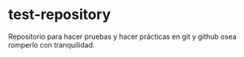 # test-repository
Repositorio para hacer pruebas y hacer prácticas en git y github osea romperlo con tranquilidad.
